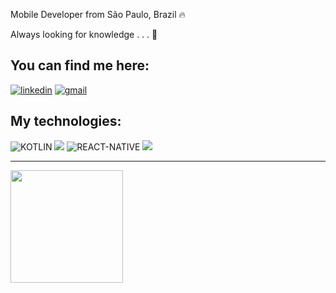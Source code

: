 Mobile Developer from São Paulo, Brazil 🔥

Always looking for knowledge . . . 🧠

## You can find me here:

<div>
  <a href="https://https://www.linkedin.com/in/thiagocontelli/"><img src="https://img.shields.io/static/v1?label=&message=linkedin&color=%234285F4&style=for-the-badge&logo=linkedin&logoColor=white" alt="linkedin"></a>
  <a href="mailto:thiagocontellid@gmail.com"><img src="https://img.shields.io/static/v1?label=&message=gmail&color=%23BB001B&style=for-the-badge&logo=gmail&logoColor=white" alt="gmail"></a>
</div>

## My technologies:

<div>
  <img src="https://img.shields.io/badge/KOTLIN-3DDC84?style=for-the-badge&logo=KOTLIN" alt="KOTLIN">
  <img src="https://img.shields.io/badge/TypeScript-007ACC?style=for-the-badge&logo=typescript&logoColor=white">
  <img src="https://img.shields.io/badge/REACT--NATIVE-282C34?style=for-the-badge&logo=react" alt="REACT-NATIVE">
  <img src="https://img.shields.io/badge/React-20232A?style=for-the-badge&logo=react&logoColor=61DAFB">
</div>

---

<img height="180em" src="https://github-readme-stats.vercel.app/api/top-langs/?username=thiagocontelli&layout=compact&langs_count=7&theme=tokyonight"/>
